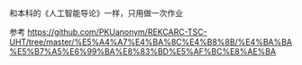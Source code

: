 和本科的《人工智能导论》一样，只用做一次作业

参考 https://github.com/PKUanonym/REKCARC-TSC-UHT/tree/master/%E5%A4%A7%E4%BA%8C%E4%B8%8B/%E4%BA%BA%E5%B7%A5%E6%99%BA%E8%83%BD%E5%AF%BC%E8%AE%BA